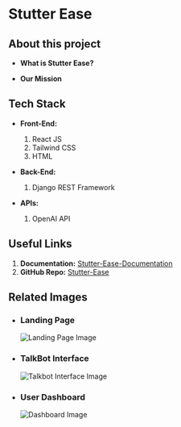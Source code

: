 # Stutter Ease

## About this project
- **What is Stutter Ease?**

- **Our Mission**


## Tech Stack
- **Front-End:**
  1. React JS
  2. Tailwind CSS
  3. HTML
     
- **Back-End:**
  1. Django REST Framework
     
- **APIs:**
  1. OpenAI API

## Useful Links
1. **Documentation:** [Stutter-Ease-Documentation]()
2. **GitHub Repo:** [Stutter-Ease]()

## Related Images

- ### Landing Page
  ![Landing Page Image]()
  
- ### TalkBot Interface
  ![Talkbot Interface Image]()
  
- ### User Dashboard
  ![Dashboard Image]()